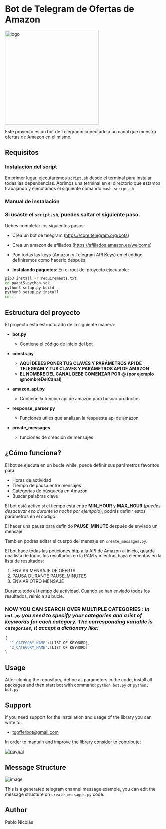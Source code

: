 # Bot de Telegram de Ofertas de Amazon

<img src="https://brandemia.org/contenido/subidas/2022/11/logo-amazon-2000-actualidad-1024x576.png" alt="logo" width=300>

Este proyecto es un bot de Telegranm conectado a un canal que muestra ofertas de Amazon en el mismo.

## Requisitos

### Instalación del script

En primer lugar, ejecutaremos ```script.sh``` desde el terminal para instalar todas las dependencias. Abrimos una terminal en el directorio que estamos trabajando y ejecutamos el siguiente comando ```bash script.sh```

### Manual de instalación

### **Si usaste el ```script.sh```, puedes saltar el siguiente paso.**

Debes completar los siguientes pasos: 

- Crea un bot de telegram (https://core.telegram.org/bots)
- Crea un amazon de afiliados (https://afiliados.amazon.es/welcome)
- Pon todas las keys (Amazon y Telegram API Keys) en el código, definiremos como hacerlo después.

- **Instalando paquetes**:
En el root del proyecto ejecutable:
```bash
pip3 install -r requirements.txt
cd paapi5-python-sdk
python3 setup.py build
python3 setup.py install
cd ..
```

## Estructura del proyecto

El proyecto está estructurado de la siguiente manera:

- **bot.py**
  - Contiene el código de inicio del bot

- **consts.py**
  - **AQUÍ DEBES PONER TUS CLAVES Y PARÁMETROS API DE TELEGRAM Y TUS CLAVES Y PARÁMETROS API DE AMAZON**
  - **EL NOMBRE DEL CANAL DEBE COMENZAR POR @ (por ejemplo @nombreDelCanal)**
  

- **amazon_api.py**
  - Contiene la función api de amazon para buscar productos


- **response_parser.py**
  - Funciones utiles que analizan la respuesta api de amazon


- **create_messages**
  - funciones de creación de mensajes

## ¿Cómo funciona?
El bot se ejecuta en un bucle while, puede definir sus parámetros favoritos para:
- Horas de actividad
- Tiempo de pausa entre mensajes
- Categorías de búsqueda en Amazon
- Buscar palabras clave



El bot está activo si el tiempo está entre **MIN_HOUR** y **MAX_HOUR** (_puedes desactivar eso durante la noche por ejempolo_), podrás definir estos parámetros en el código.

El hacer una pausa para definido **PAUSE_MINUTE** después de enviado un mensaje.

También podrás editar el cuerpo del mensaje en ```create_messages.py```.

El bot hace todas las peticiones http a la API de Amazon al inicio, guarda una lista de todos los resultados en la RAM y mientras haya elementos en la lista de resultados:
1. ENVIAR MENSAJE DE OFERTA
2. PAUSA DURANTE PAUSE_MINUTES
3. ENVIAR OTRO MENSAJE

Durante todo el tiempo de actividad. Cuando se han enviado todos los resultados, reinicia su bucle.

### **NOW YOU CAN SEARCH OVER MULTIPLE CATEGORIES** : _in `bot.py` you need to specify your categories and a list of keywords for each category. The corresponding variable is `categories`, it accept a dictionary like:_ 
```python
{
  "1_CATEGORY_NAME":[LIST OF KEYWORD],
  "2_CATEGORY_NAME":[LIST OF KEYWORD]
}
```
  
## Usage

After cloning the repository, define all parameters in the code, install all packages and then start bot with command:
```python bot.py``` or ```python3 bot.py```
  
## Support 
If you need support for the installation and usage of the library you can write to:
- tgofferbot@gmail.com
  
In order to mantain and improve the library consider to contribute:
  
[![paypal](https://user-images.githubusercontent.com/33979978/187162516-5a6576a0-b44d-4e01-bcc6-fd0c262e683a.png)](https://www.paypal.com/cgi-bin/webscr?cmd=_s-xclick&hosted_button_id=7HWMJSGMCCTB6)

## Message Structure

![image](https://user-images.githubusercontent.com/33979978/109800731-dbe44c80-7c1d-11eb-8316-fd5275cb5b46.png)

This is a generated telegram channel message example, you can edit the message structure on  ```create_messages.py``` code.

## Author

Pablo Nicolás
